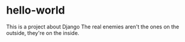 # hello-world
This is a project about Django 
The real enemies aren't the ones on the outside, they're on the inside. 
